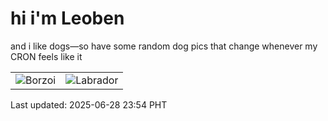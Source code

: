 # hi i'm Leoben

and i like dogs—so have some random dog pics that change whenever my CRON feels like it

|  |  |
|--------|----------|
| ![Borzoi](https://random-dog-vercel.vercel.app/api/random-borzoi?v=1751126043) | ![Labrador](https://random-dog-vercel.vercel.app/api/random-labrador?v=1751126043) |

Last updated: 2025-06-28 23:54 PHT
